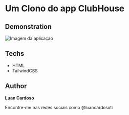 # Um Clono do app ClubHouse

## Demonstration

<img src ="https://pyxis.nymag.com/v1/imgs/e44/902/f6b2f57f10df63208eb0b23d2452aa4c48-clubhouse.rhorizontal.w700.jpg" alt="Imagem da aplicação">

## Techs

- HTML
- TailwindCSS

## Author

**Luan Cardoso**

Encontre-me nas redes sociais como @luancardosoti
